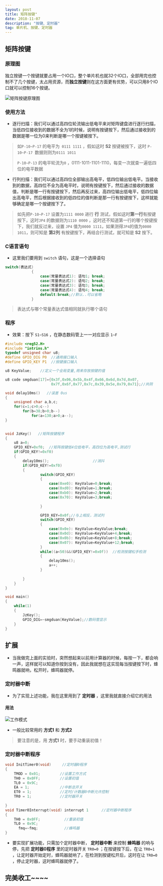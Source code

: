 ```yaml
---
layout: post
title: 矩阵按键"
date: 2018-11-07 
description: "按键、定时器"
tag: 单片机、按键、定时器
---
```



## 矩阵按键

### 原理图

​	独立按键一个按键就要占用一个IO口，整个单片机也就32个IO口，全部用完也控制不了几个按键，太占用资源，而**独立按键**则在这方面更有优势，可以只用8个IO口就可以控制16个按键。

![矩阵按键原理图](https://FXHao.github.io/images/posts/JZkey/矩阵按键原理图.jpg)

### 使用方法

* 逐行扫描：我们可以通过高四位轮流输出低电平来对矩阵键盘进行逐行扫描，当低四位接收到的数据不全为1的时候，说明有按键按下，然后通过接收到的数据是哪一位为0来判断是哪一个按键被按下。

> 如`P-10~P-17` 的电平为` 0111 1111` ，假如这时 **S2** 按键被按下，这时 `P-10~P-17 `数据则则为`0111 1011` 
>
> `P-10~P-13`  的电平轮流为`0` ，0111-1011-1101-1110，每变一次就查一遍低四位的电平数据



* 行列扫描：我们可以通过高四位全部输出高电平，低四位输出低电平。当接收到的数据，高四位不全为高电平时，说明有按键按下，然后通过接收的数据值，判断是哪一行有按键按下，然后再反过来，高四位输出低电平，低四位输出高电平，然后根据接收到的低四位的值判断是那一行有按键按下，这样就能够确定是哪一个按键按下了。

> 如先把`P-10~P-17` 设置为`1111 0000` 进行 **行** 测试，假如这时**第一行**有按键按下，这时`JP4` 的数据则为`1110 0000` ，这时还不知道第一行的哪个按键按下，我们就反过来，设置 `JP4` 值为` 0000 1111 `，如果测得` JP4 `的值为` 0000 1011 `，则可知是 **第2列** 有按键按下，再结合行测试，就可知是  **S2** 按下。



### C语言语句

* 这里我们要用到 `switch` 语句，这是一个选择语句

```c
switch(表达式)
			{
				case(常量表达式1): 语句1; break;
				case(常量表达式2): 语句2; break;
				case(常量表达式3): 语句3; break;
				case(常量表达式4): 语句4; break;
				default:break;//默认..可以省略
			}
```

> 表达式与哪个常量表达式值相同就执行哪个语句



### 程序

* 效果：按下 `S1~S16` ，在静态数码管上一一对应显示 `1~F` 

```c
#include <reg52.H>
#include "intrins.h"
typedef unsigned char u8;
#define GPIO_DIG P0  //通用接口输入
#define GPIO_KEY P1	 //按键接口输入

u8 KeyValue;    //定义一个全局变量,用来存放按键的值

u8 code smgduan[17]={0x3f,0x06,0x5b,0x4f,0x66,0x6d,0x7d,0x07,
					 0x7f,0x6f,0x77,0x7c,0x39,0x5e,0x79,0x71};//共阴

void delay10ms()   //误差 0us
{
    unsigned char a,b,c;
    for(c=1;c>0;c--)
        for(b=38;b>0;b--)
            for(a=130;a>0;a--);
}

								 
void JzKey()   //矩阵按键程序
{
	u8 a=0;
	GPIO_KEY=0xf0;  //矩阵按键低4位低电平，高四位为高电平,测试行
	if(GPIO_KEY!=0xf0)
	{
		delay10ms();					//消抖
		if(GPIO_KEY!=0xf0)		
		{
				switch(GPIO_KEY)
				{
					case(0xe0): KeyValue=0;break;
					case(0xd0): KeyValue=1;break;
					case(0xb0): KeyValue=2;break;
					case(0x70): KeyValue=3;break;
					
				}

				GPIO_KEY=0x0f;//与上相反，测试列			
				switch(GPIO_KEY)
				{
					case(0x0e): KeyValue=KeyValue;break;
					case(0x0d): KeyValue=KeyValue+4;break;
					case(0x0b): KeyValue=KeyValue+8;break;
					case(0x07): KeyValue=KeyValue+12;break;					
				}
				while((a<50)&&(GPIO_KEY!=0x0f))	 //检测按键松手检测
				{
					delay10ms();
					a++;
				}
			
		}
	}
}

void main()
{
	while(1)
	{
		JzKey();
		GPIO_DIG=~smgduan[KeyValue];//数码管显示
	}	
}

```



## 扩展

* 当我做完上面的实验时，突然想起来以前用计算器的时候，每按一下，都会响一声，这样就可以知道你按到没有，因此我就想在这实现每当按键按下时，蜂鸣器就响，松开时，蜂鸣器就停。

### 定时器中断

* 为了实现上述功能，我在这里用到了 **定时器** ，这里我就直接介绍它的用法

####  用法

![工作模式](https://FXHao.github.io/images/posts/JZkey/工作模式.jpg)

* 一般比较常用的 **方式1** 和 **方式2** 

> 要注意的是，用 **方式1** 时，要手动重装初值！

### 定时器中断程序

```c
void InitTimer0(void)     //定时器0程序
{
    TMOD = 0x01;         //设置工作方式
    TH0 = 0x0FF;         //设置初值
    TL0 = 0x9C;
    EA = 1;              //中断总开关
    ET0 = 1;             //定时/计数器0中断允许控制
    TR0 = 1;             //定时器开关
	
}
void Timer0Interrupt(void) interrupt 1      //定时器中断程序
{
    TH0 = 0x0FF;           //重装初值
    TL0 = 0x9C;
	  fmq=~fmq;		       //蜂鸣器
}
```



* 要实现扩展功能，只需加个定时器中断， **定时器中断** 来控制 **蜂鸣器** 的响与停，先把 **定时器0程序** 里的定时器开关 `TR0=0` ；在按键按下后，在让 `TR0=1` ，让定时器开始定时，蜂鸣器就响了，在检测到按键松开后，这时在让 `TR0=0` ，停止定时器，这时蜂鸣器就停了。



## 完美收工~~~~